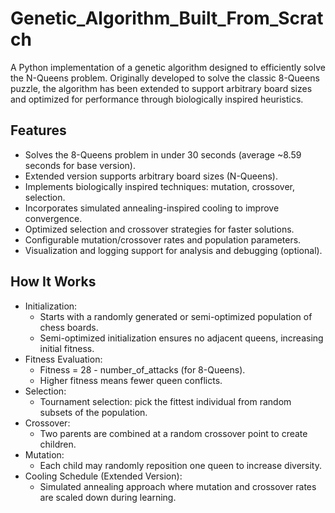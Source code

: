 # Genetic_Algorithm_Built_From_Scratch
A Python implementation of a genetic algorithm designed to efficiently solve the N-Queens problem. Originally developed to solve the classic 8-Queens puzzle, the algorithm has been extended to support arbitrary board sizes and optimized for performance through biologically inspired heuristics.

## Features
- Solves the 8-Queens problem in under 30 seconds (average ~8.59 seconds for base version).
- Extended version supports arbitrary board sizes (N-Queens).
- Implements biologically inspired techniques: mutation, crossover, selection.
- Incorporates simulated annealing-inspired cooling to improve convergence.
- Optimized selection and crossover strategies for faster solutions.
- Configurable mutation/crossover rates and population parameters.
- Visualization and logging support for analysis and debugging (optional).

## How It Works
- Initialization:
  - Starts with a randomly generated or semi-optimized population of chess boards.
  - Semi-optimized initialization ensures no adjacent queens, increasing initial fitness.
- Fitness Evaluation:
  - Fitness = 28 - number_of_attacks (for 8-Queens).
  - Higher fitness means fewer queen conflicts.
- Selection:
  - Tournament selection: pick the fittest individual from random subsets of the population.
- Crossover:
  - Two parents are combined at a random crossover point to create children.
- Mutation:
  - Each child may randomly reposition one queen to increase diversity.
- Cooling Schedule (Extended Version):
  - Simulated annealing approach where mutation and crossover rates are scaled down during learning.
